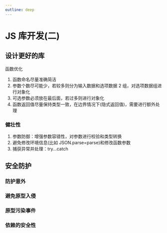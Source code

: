 ```yaml
---
outline: deep
---
```


# JS 库开发(二)

## 设计更好的库

函数优化

1. 函数命名尽量准确简洁
2. 参数个数尽可能少，若较多则分为输入数据和选项数据 2 组，对选项数据组进行对象化
3. 可选参数必须放在最后面，若过多则进行对象化
4. 函数返回值尽量保持类型一致，在边界情况下(隐式返回值)，需要进行额外处理

### 健壮性

1. 参数防御：增强参数容错性，对参数进行校验和类型转换
2. 避免修改环境信息(比如 JSON.parse=parse)和修改函数参数
3. 捕获异常并处理：try...catch

## 安全防护

### 防护意外

### 避免原型入侵

### 原型污染事件

### 依赖的安全性
